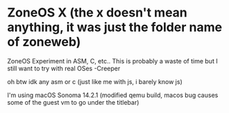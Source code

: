 # ZoneOS X (the x doesn't mean anything, it was just the folder name of zoneweb)

ZoneOS Experiment in ASM, C, etc..
This is probably a waste of time but I still want to try with real OSes -Creeper

oh btw idk any asm or c (just like me with js, i barely know js)

I'm using macOS Sonoma 14.2.1 (modified qemu build, macos bug causes some of the guest vm to go under the titlebar)